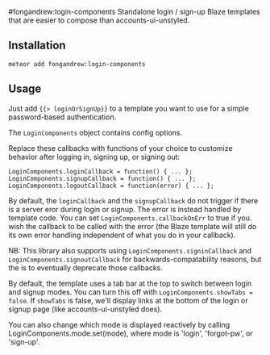 #fongandrew:login-components
Standalone login / sign-up Blaze templates that are easier to compose than
accounts-ui-unstyled.

Installation
------------
`meteor add fongandrew:login-components`

Usage
-----
Just add `{{> loginOrSignUp}}` to a template you want to use for a simple
password-based authentication.

The `LoginComponents` object contains config options.

Replace these callbacks with functions of your choice to customize behavior
after logging in, signing up, or signing out:
```
LoginComponents.loginCallback = function() { ... };
LoginComponents.signupCallback = function() { ... };
LoginComponents.logoutCallback = function(error) { ... };
```

By default, the `loginCallback` and the `signupCallback` do not trigger if
there is a server eror during login or signup. The error is instead handled
by template code. You can set `LoginComponents.callbackOnErr` to true if you.
wish the callback to be called with the error (the Blaze template will still
do its own error handling independent of what you do in your callback).

NB: This library also supports using `LoginComponents.signinCallback` and
`LoginComponents.signoutCallback` for backwards-compatability reasons, but the
is to eventually deprecate those callbacks.

By default, the template uses a tab bar at the top to switch between login and
signup modes. You can turn this off with `LoginComponents.showTabs = false`.
If `showTabs` is false, we'll display links at the bottom of the login or
signup page (like accounts-ui-unstyled does).

You can also change which mode is displayed reactively by calling
LoginComponents.mode.set(mode), where mode is 'login', 'forgot-pw', or
'sign-up'.
